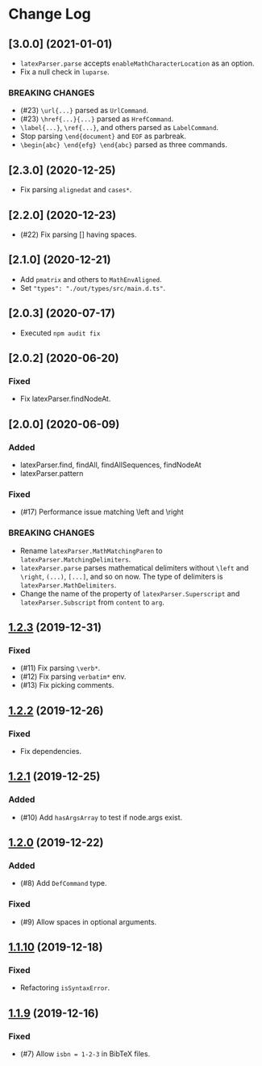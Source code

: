 # Change Log

## [3.0.0] (2021-01-01)

- `latexParser.parse` accepts `enableMathCharacterLocation` as an option.
- Fix a null check in `luparse`.

### BREAKING CHANGES

- (#23) `\url{...}` parsed as `UrlCommand`.
- (#23) `\href{...}{...}` parsed as `HrefCommand`.
- `\label{...}`, `\ref{...}`, and others parsed as `LabelCommand`.
- Stop parsing `\end{document}` and `EOF` as parbreak.
- `\begin{abc} \end{efg} \end{abc}` parsed as three commands.

## [2.3.0] (2020-12-25)

- Fix parsing `alignedat` and `cases*`.

## [2.2.0] (2020-12-23)

- (#22) Fix parsing [] having spaces.

## [2.1.0] (2020-12-21)

- Add `pmatrix` and others to `MathEnvAligned`.
- Set `"types": "./out/types/src/main.d.ts"`.

## [2.0.3] (2020-07-17)

- Executed `npm audit fix`

## [2.0.2] (2020-06-20)

### Fixed

- Fix latexParser.findNodeAt.

## [2.0.0] (2020-06-09)


### Added

- latexParser.find, findAll, findAllSequences, findNodeAt
- latexParser.pattern

### Fixed

- (#17) Performance issue matching \left and \right

### BREAKING CHANGES

- Rename `latexParser.MathMatchingParen` to `latexParser.MatchingDelimiters`.
- `latexParser.parse` parses mathematical delimiters without `\left` and `\right`, `(...)`, `[...]`, and so on now. The type of delimiters is `latexParser.MathDelimiters`.
- Change the name of the property of `latexParser.Superscript` and `latexParser.Subscript` from `content` to `arg`.

## [1.2.3](https://github.com/tamuratak/latex-utensils/compare/v1.2.2...v1.2.3) (2019-12-31)

### Fixed

- (#11) Fix parsing `\verb*`.
- (#12) Fix parsing `verbatim*` env.
- (#13) Fix picking comments.


## [1.2.2](https://github.com/tamuratak/latex-utensils/compare/v1.2.1...v1.2.2) (2019-12-26)


### Fixed

- Fix dependencies.

## [1.2.1](https://github.com/tamuratak/latex-utensils/compare/v1.2.0...v1.2.1) (2019-12-25)

### Added

- (#10) Add `hasArgsArray` to test if node.args exist.

## [1.2.0](https://github.com/tamuratak/latex-utensils/compare/v1.1.10...v1.2.0) (2019-12-22)

### Added

- (#8) Add `DefCommand` type.

### Fixed

- (#9) Allow spaces in optional arguments.

## [1.1.10](https://github.com/tamuratak/latex-utensils/compare/v1.1.9...v1.1.10) (2019-12-18)

### Fixed

- Refactoring `isSyntaxError`.

## [1.1.9](https://github.com/tamuratak/latex-utensils/compare/v1.1.7...v1.1.9) (2019-12-16)

### Fixed

- (#7) Allow `isbn = 1-2-3` in BibTeX files.
